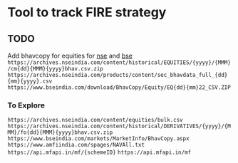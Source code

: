 # Tool to track FIRE strategy

## TODO

Add bhavcopy for equities for [nse](https://archives.nseindia.com/content/historical/EQUITIES/2022/APR/cm19APR2022bhav.csv.zip) and [bse](https://www.bseindia.com/download/BhavCopy/Equity/EQ040322_CSV.ZIP)
`https://archives.nseindia.com/content/historical/EQUITIES/{yyyy}/{MMM}/cm{dd}{MMM}{yyyy}bhav.csv.zip`
`https://archives.nseindia.com/products/content/sec_bhavdata_full_{dd}{mm}{yyyy}.csv`
`https://www.bseindia.com/download/BhavCopy/Equity/EQ{dd}{mm}22_CSV.ZIP`

### To Explore
`https://archives.nseindia.com/content/equities/bulk.csv`
`https://archives.nseindia.com/content/historical/DERIVATIVES/{yyyy}/{MMM}/fo{dd}{MMM}{yyyy}bhav.csv.zip`
`https://www.bseindia.com/markets/MarketInfo/BhavCopy.aspx`
`https://www.amfiindia.com/spages/NAVAll.txt`
`https://api.mfapi.in/mf/{schemeID}`
`https://api.mfapi.in/mf`
